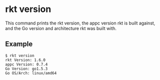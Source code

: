 # rkt version

This command prints the rkt version, the appc version rkt is built against, and the Go version and architecture rkt was built with.

## Example

```
$ rkt version
rkt Version: 1.6.0
appc Version: 0.7.4
Go Version: go1.5.3
Go OS/Arch: linux/amd64
